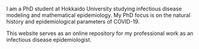 I am a PhD student at Hokkaido University studying infectious disease modeling and mathematical epidemiology. My PhD focus is on the natural history and epidemiological parameters of COVID-19.  

This website serves as an online repository for my professional work as an infectious disease epidemiologist.
